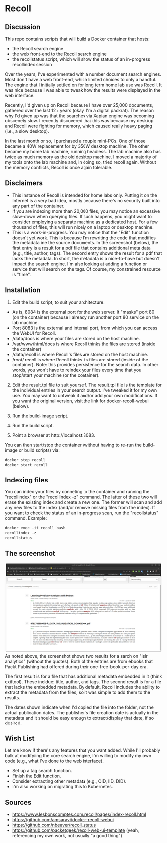 # Recoll

## Discussion

This repo contains scripts that will build a Docker container that hosts:
- the Recoll search engine
- the web front-end to the Recoll search engine
- the recollstatus script, which will show the status of an in-progress recollindex session

Over the years, I've experimented with a number document search engines.  Most don't have a web front-end, which limited choices to only a handful.  The engine that I initially settled on for long term home lab use was Recoll.  It was nice because I was able to tweak how the results were displayed in the web interface.

Recently, I'd given up on Recoll because I have over 25,000 documents, gathered over the last 12+ years (okay, I'm a digital packrat).  The reason why I'd given up was that the searches via Xapian engine was becoming obscenely slow.  I recently discovered that this was because my desktop and Recoll were fighting for memory, which caused really heavy paging (i.e., a slow desktop).

In the last month or so, I purchased a couple mini-PCs.  One of those became a 40W replacement for by 350W desktop machine.  The other became my home lab machine, running headless. The lab machine also has twice as much memory as the old desktop machine.  I moved a majority of my tools onto the lab machine and, in doing so, tried recoll again.  Without the memory conflicts, Recoll is once again tolerable.

## Disclaimers
* This instance of Recoll is intended for home labs only.  Putting it on the Internet is a very bad idea, mostly because there's no security built into any part of the container.
* If you are indexing more than 20,000 files, you may notice an excessive slow-down when querying files. If such happens, you might want to consider employing a separate machine as a dedicated host.  For a few thousand of files, this will run nicely on a laptop or desktop machine.
* This is a work-in-progress.  You may notice that the "Edit" function doesn't yet work.  This is because I'm rewriting the code that modifies the metadata ine the source documents.  In the screenshot (below), the first entry is a result for a pdf file that contains additional meta data (e.g., title, author, tags).  The second entry shows the result for a pdf that lacks the metadata.  In short, the metadata is a nice-to-have but doesn't impact the search engine.  I'm also looking at adding a function or service that will search on the tags.  Of course, my constrained resource is "time".

## Installation

1) Edit the build script, to suit your architecture. 
* As is, 8084 is the external port for the web server.  It "masks" port 80 (on the container) because I already run another port 80 service on the lab machine. 
* Port 8083 is the external and internal port, from which you can access the WebUI for Recoll.
* /data/docs is where your files are stored on the host machine.
* /var/www/html/docs is where Recoll thinks the files are stored (inside the container)
* /data/recoll is where Recoll's files are stored on the host machine.
* /root/.recoll is where Recoll thinks its files are stored (inside of the container).  Note: this provides persistence for the search data.  In other words, you won't have to reindex your files every time that you stop/start your machine (or the container).

2) Edit the result.tpl file to suit yourself.  The result.tpl file is the template for the individual entries in your search output.  I've tweaked it for my own use.  You may want to untweak it and/or add your own modifications.  If you want the original version, visit the link for docker-recoll-webui (below).

3) Run the build-image script. 

4) Run the build script.

5) Point a browser at http://localhost:8083.

You can then start/stop the container (without having to re-run the build-image or build scripts) via: 
```
docker stop recoll
docker start recoll
```

## Indexing files
You can index your files by conneting to the container and running the "recollindex" or the "recollindex -z" command.  The latter of these two will erase the existing index and create a new one.  The former will scan and add any new files to the index (and/or remove missing files from the index).  If you want to check the status of an in-progress scan, run the "recollstatus" command.  Example:
```
docker exec -it recoll bash
recollindex -z
recollstatus
```

## The screenshot
![Screenshot](recoll-screenshot.png)
As noted above, the screenshot shows two results for a sarch on "islr analytics" (without the quotes).  Both of the entries are from ebooks that Packt Publishing had offered during their one-free-book-per-day era.

The first result is for a file that has additional metadata embedded in it (think exiftool).  These incldue: title, author, and tags.  The second result is for a file that lacks the embedded metadata.  By default, Recoll includes the ability to extract the metadata from the files, so it was simple to add them to the results.  

The dates shown indicate when I'd copied the file into the folder, not the actual publication dates.  The publisher's file creation date is actually in the metadata and it should be easy enough to extract/display that date, if so desired.

## Wish List
Let me know if there's any features that you want added. While I'll probably balk at modifyiing the core search engine, I'm willing to modify my own code (e.g., what I've done to the web interface).
* Set up a tag search function.
* Finish the Edit function.
* Consider extracting other metadata (e.g., OID, IID, DID).
* I'm also working on migrating this to Kubernetes.

## Sources
* https://www.lesbonscomptes.com/recoll/pages/index-recoll.html
* https://github.com/amsaravi/docker-recoll-webui
* https://github.com/nbeaver/recoll_status
* https://github.com/packetgeek/recoll-web-ui-template (yeah, referencing my own work, not usually "a good thing")
